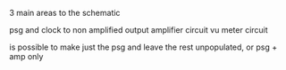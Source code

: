 
3 main areas to the schematic 

psg and clock to non amplified output 
amplifier circuit
vu meter circuit 

is possible to make just the psg and leave the rest unpopulated, or psg + amp only 
